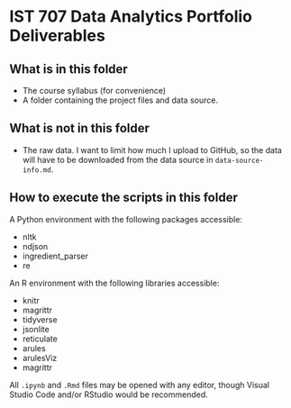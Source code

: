 # IST 707 Data Analytics Portfolio Deliverables

## What is in this folder
- The course syllabus (for convenience)
- A folder containing the project files and data source.

## What is not in this folder
- The raw data. I want to limit how much I upload to GitHub, so the data will have to be downloaded from the data source in `data-source-info.md`.

## How to execute the scripts in this folder

A Python environment with the following packages accessible:
- nltk
- ndjson
- ingredient_parser
- re

An R environment with the following libraries accessible:
- knitr
- magrittr
- tidyverse
- jsonlite
- reticulate
- arules
- arulesViz
- magrittr

All `.ipynb` and `.Rmd` files may be opened with any editor, though Visual Studio Code and/or RStudio would be recommended.

